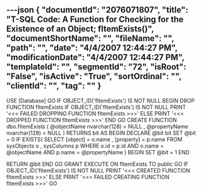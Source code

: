 ---json
{
  "documentId": "2076071807",
  "title": "T-SQL Code: A Function for Checking for the Existence of an Object; fItemExists()",
  "documentShortName": "",
  "fileName": "",
  "path": "",
  "date": "4/4/2007 12:44:27 PM",
  "modificationDate": "4/4/2007 12:44:27 PM",
  "templateId": "",
  "segmentId": "72",
  "isRoot": "False",
  "isActive": "True",
  "sortOrdinal": "",
  "clientId": "",
  "tag": ""
}
---

USE [Database]
GO
IF OBJECT_ID('fItemExists') IS NOT NULL 
BEGIN 
    DROP FUNCTION fItemExists
    IF OBJECT_ID('fItemExists') IS NOT NULL
        PRINT '&lt;&lt;&lt; FAILED DROPPING FUNCTION fItemExists &gt;&gt;&gt;'
    ELSE 
        PRINT '&lt;&lt;&lt; DROPPED FUNCTION fItemExists &gt;&gt;&gt;'
END
GO
CREATE FUNCTION dbo.fItemExists
(
    @objectName   nvarchar(128) = NULL
,   @propertyName nvarchar(128) = NULL
)
RETURNS bit
AS
BEGIN
    DECLARE @bit bit
    SET @bit = 0
    IF EXISTS(
        SELECT
            [object]   = o.name
        ,   [property] = p.name
        FROM
            sysObjects o
        ,   sysColumns p
        WHERE
            o.id = p.id
        AND
            o.name = @objectName
        AND
            p.name = @propertyName
    )
    BEGIN
        SET @bit = 1
    END

RETURN @bit
END
GO
GRANT EXECUTE ON fItemExists TO public
GO
IF OBJECT_ID('fItemExists') IS NOT NULL 
    PRINT '&lt;&lt;&lt; CREATED FUNCTION fItemExists &gt;&gt;&gt;' 
ELSE 
    PRINT '&lt;&lt;&lt; FAILED CREATING FUNCTION fItemExists &gt;&gt;&gt;' 
GO
